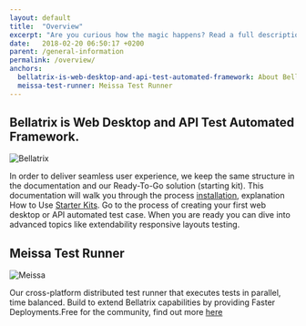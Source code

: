 ```yaml
---
layout: default
title:  "Overview"
excerpt: "Are you curious how the magic happens? Read a full description of how all moving parts work together."
date:   2018-02-20 06:50:17 +0200
parent: /general-information
permalink: /overview/
anchors:
  bellatrix-is-web-desktop-and-api-test-automated-framework: About Bellatrix
  meissa-test-runner: Meissa Test Runner
---
```

Bellatrix is Web Desktop and API Test Automated Framework. 
--------

![Bellatrix](http://stage.bellatrix.solutions/content/uploads/Bellatrix_illustration_White-1.png)

In order to deliver seamless user experience, we keep the same structure in the documentation and our Ready-To-Go solution (starting kit). 
This documentation will walk you through the process [installation](https://docs.bellatrix.solutions/general-information/installation/), explanation How to Use [Starter Kits](https://docs.bellatrix.solutions/general-information/how-to-use-starter-kits/). Go to the process of creating your first web desktop or API automated test case. When you are ready you can dive into advanced topics like extendability responsive layouts testing.

Meissa Test Runner
--------
![Meissa](http://stage.bellatrix.solutions/content/uploads/meissa-home-bgr.png)

Our cross-platform distributed test runner that executes tests in parallel, time balanced. Build to extend Bellatrix capabilities by providing Faster Deployments.Free for the community, find out more [here](https://meissarunner.com/)
